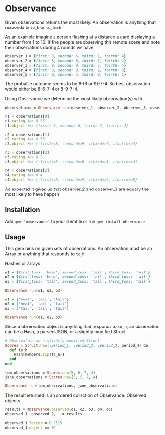 # Observance

Given observations returns the most likely. An observation is anything
that responds to `to_h` or `to_hash`

As an example imagine a person flashing at a distance a card
displaying a number from 1 to 10. If five people are observing
this remote scene and note their observations during 4 rounds we have

```ruby
observer_1 = {first: 8, second: 6, third: 1, fourth: 4}
observer_2 = {first: 8, second: 6, third: 7, fourth: 4}
observer_3 = {first: 8, second: 9, third: 7, fourth: 4}
observer_4 = {first: 8, second: 9, third: 2, fourth: 8}
observer_5 = {first: 0, second: 2, third: 0, fourth: 1}
```

The probable outcome seems to be 8-(6 or 9)-7-4. So best observation
would either be 8-6-7-4 or 8-9-7-4.

Using Observance we determine the most likely observation(s) with

```ruby
observations = Observance.run(observer_1, observer_2, observer_3, observer_4, observer_5)

r1 = observations[0]
r1.rating #=> 0.55
r1.object #=> {first: 8, second: 6, third: 7, fourth: 4}

r2 = observations[1]
r2.rating #=> 0.55
r2.object #=> {:first=>8, :second=>9, :third=>7, :fourth=>4}

r3 = observations[2]
r3.rating #=> 0.5
r3.object #=> {:first=>8, :second=>6, :third=>1, :fourth=>4}

r4 = observations[2]
r4.rating #=> 0.4
r4.object #=> {:first=>8, :second=>9, :third=>2, :fourth=>8}
```

As expected it gives us that observer_2 and observer_3 are equally the most likely to have happen

## Installation

Add `gem 'observance'` to your Gemfile or run `gem install observance`

## Usage

This gem runs on given sets of observations. An observation must be an Array
or anything that responds to `to_h`.

Hashes or Arrays

```ruby
o1 = {first_toss: 'head', second_toss: 'tail', third_toss: 'tail'}
o2 = {first_toss: 'head', second_toss: 'tail', third_toss: 'tail'}
o3 = {first_toss: 'tail', second_toss: 'tail', third_toss: 'tail'}

Observance.run(o1, o2, o3)

o1 = ['head', 'tail', 'tail']
o2 = ['head', 'tail', 'tail']
o3 = ['tail', 'tail', 'tail']

Observance.run(o1, o2, o3)

```

Since a observation object is anything that responds to `to_h`, an observation
can be a Hash, a parsed JSON, or a slightly modified Struct

```ruby
# Observation as a slightly modified Struct
Scores = Struct.new(:period_1, :period_2, :period_3, period_4) do
  def to_h
    Hash[members.zip(to_a)]
  end
end

tom_observations = Scores.new(5, 6, 7, 4)
jane_observations = Scores.new(5, 5, 7, 4)

Observance.run(tom_observations, jane_observations)
```

The result returned is an ordered collection of Observance::Observed objects

```ruby
results = Observance.observed(o1, o2, o3, o4, o5)
observed_1, observed_2, _ = results

observed_1.factor = 0.7515
observed_1.object == 01

```
